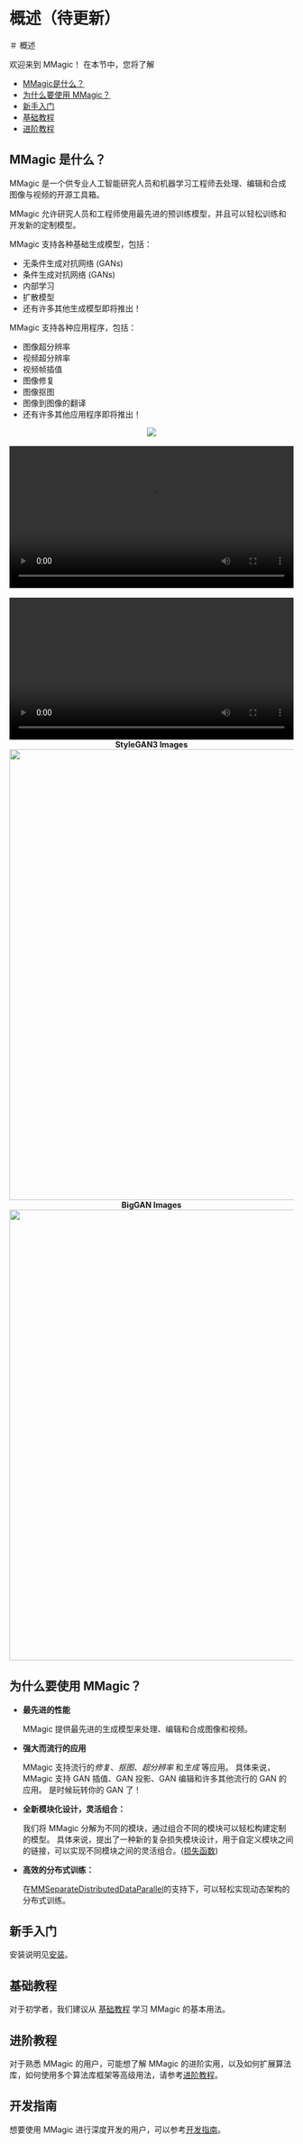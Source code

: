 # 概述（待更新）

＃ 概述

欢迎来到 MMagic！ 在本节中，您将了解

- [MMagic是什么？](#mmagic-是什么)
- [为什么要使用 MMagic？](#为什么要使用-mmagic)
- [新手入门](#新手入门)
- [基础教程](#基础教程)
- [进阶教程](#进阶教程)

## MMagic 是什么？

MMagic 是一个供专业人工智能研究人员和机器学习工程师去处理、编辑和合成图像与视频的开源工具箱。

MMagic 允许研究人员和工程师使用最先进的预训练模型，并且可以轻松训练和开发新的定制模型。

MMagic 支持各种基础生成模型，包括：

- 无条件生成对抗网络 (GANs)
- 条件生成对抗网络 (GANs)
- 内部学习
- 扩散模型
- 还有许多其他生成模型即将推出！

MMagic 支持各种应用程序，包括：

- 图像超分辨率
- 视频超分辨率
- 视频帧插值
- 图像修复
- 图像抠图
- 图像到图像的翻译
- 还有许多其他应用程序即将推出！

<div align=center>
   <img src="https://user-images.githubusercontent.com/12756472/158984079-c4754015-c1f6-48c5-ac46-62e79448c372.jpg"/>
</div>
</br>

<div align=center>
     <video width="100%" controls>
         <source src="https://user-images.githubusercontent.com/12756472/175944645-cabe8c2b-9f25-440b-91cc-cdac4e752c5a.mp4" type="video/mp4">
         <object data="https://user-images.githubusercontent.com/12756472/175944645-cabe8c2b-9f25-440b-91cc-cdac4e752c5a.mp4" width="100%">
         </object>
     </video>
</div>
</br>

<div  align=center>
<video width="100%" 控件>
     <source src="https://user-images.githubusercontent.com/12756472/158972813-d8d0f19c-f49c-4618-9967-52652726ef19.mp4" type="video/mp4">
     <object src="https://user-images.githubusercontent.com/12756472/158972813-d8d0f19c-f49c-4618-9967-52652726ef19.mp4" width="100%">
     </object>
</video>
</div>

<div align="center">
   <b>StyleGAN3 Images</b>
   <br/>
   <img src="https://user-images.githubusercontent.com/22982797/150450502-c182834f-796f-4397-bd38-df1efe4a8a47.png" width="800"/>
</div>

<div align="center">
   <b>BigGAN Images</b>
   <br/>
   <img src="https://user-images.githubusercontent.com/22982797/127615534-6278ce1b-5cff-4189-83c6-9ecc8de08dfc.png" width="800"/>
</div>

## 为什么要使用 MMagic？

- **最先进的性能**

  MMagic 提供最先进的生成模型来处理、编辑和合成图像和视频。

- **强大而流行的应用**

  MMagic 支持流行的*修复*、*抠图*、*超分辨率* 和*生成* 等应用。 具体来说，MMagic 支持 GAN 插值、GAN 投影、GAN 编辑和许多其他流行的 GAN 的应用。 是时候玩转你的 GAN 了！

- **全新模块化设计，灵活组合：**

  我们将 MMagic 分解为不同的模块，通过组合不同的模块可以轻松构建定制的模型。 具体来说，提出了一种新的复杂损失模块设计，用于自定义模块之间的链接，可以实现不同模块之间的灵活组合。([损失函数](../howto/losses.md))

- **高效的分布式训练：**

  在[MMSeparateDistributedDataParallel](https://github.com/open-mmlab/mmengine/blob/main/mmengine/model/wrappers/seperate_distributed.py)的支持下，可以轻松实现动态架构的分布式训练。

## 新手入门

安装说明见[安装](install.md)。

## 基础教程

对于初学者，我们建议从 [基础教程](../user_guides/config.md) 学习 MMagic 的基本用法。

## 进阶教程

对于熟悉 MMagic 的用户，可能想了解 MMagic 的进阶实用，以及如何扩展算法库，如何使用多个算法库框架等高级用法，请参考[进阶教程](../advanced_guides/evaluator.md)。

## 开发指南

想要使用 MMagic 进行深度开发的用户，可以参考[开发指南](../howto/models.md)。
